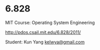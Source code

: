 6.828
=====

MIT Course: Operating System Engineering

http://pdos.csail.mit.edu/6.828/2011/

Student: Kun Yang <kelwya@gmail.com>
